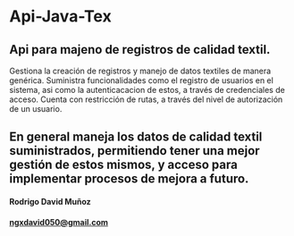 # Api-Java-Tex
Api para majeno de registros de calidad textil.
--------
Gestiona la creación de registros y manejo de datos textiles de manera genérica.
Suministra funcionalidades como el registro de usuarios en el sistema, asi como 
la autenticacacion de estos, a través de credenciales de acceso.
Cuenta con restricción de rutas, a través del nivel de autorización de un usuario.

En general maneja los datos de calidad textil suministrados, permitiendo tener una mejor 
gestión de estos mismos, y acceso para implementar procesos de mejora a futuro.
--------
#### Rodrigo David Muñoz
#### ngxdavid050@gmail.com